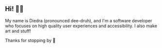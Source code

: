 ## Hi! 👋🏻

My name is Diedra (pronounced dee-druh), and I'm a software developer who focuses on high quality user experiences and accessibility. I also make art and stuff!

Thanks for stopping by 🥰

<!--
**dierat/dierat** is a ✨ _special_ ✨ repository because its `README.md` (this file) appears on your GitHub profile.

Here are some ideas to get you started:

- 🔭 I’m currently working on ...
- 🌱 I’m currently learning ...
- 👯 I’m looking to collaborate on ...
- 🤔 I’m looking for help with ...
- 💬 Ask me about ...
- 📫 How to reach me: ...
- 😄 Pronouns: ...
- ⚡ Fun fact: ...
-->

<!--
[![GitHub Streak](https://streak-stats.demolab.com?user=dierat&theme=catppuccin-frappe)](https://git.io/streak-stats)
-->

